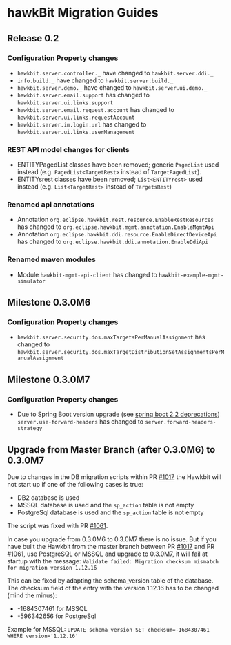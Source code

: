 # hawkBit Migration Guides

## Release 0.2

### Configuration Property changes

- `hawkbit.server.controller._` have changed to `hawkbit.server.ddi._`
- `info.build._` have changed to `hawkbit.server.build._`
- `hawkbit.server.demo._` have changed to `hawkbit.server.ui.demo._`
- `hawkbit.server.email.support` has changed to `hawkbit.server.ui.links.support`
- `hawkbit.server.email.request.account` has changed to `hawkbit.server.ui.links.requestAccount`
- `hawkbit.server.im.login.url` has changed to `hawkbit.server.ui.links.userManagement`

### REST API model changes for clients

- ENTITYPagedList classes have been removed; generic `PagedList` used instead (e.g. `PagedList<TargetRest>` instead of `TargetPagedList`).
- ENTITYsrest classes have been removed; `List<ENTITYrest>` used instead (e.g. `List<TargetRest>` instead of `TargetsRest`)

### Renamed api annotations

- Annotation `org.eclipse.hawkbit.rest.resource.EnableRestResources` has changed to `org.eclipse.hawkbit.mgmt.annotation.EnableMgmtApi`
- Annotation `org.eclipse.hawkbit.ddi.resource.EnableDirectDeviceApi` has changed to `org.eclipse.hawkbit.ddi.annotation.EnableDdiApi`

### Renamed maven modules

- Module `hawkbit-mgmt-api-client` has changed to `hawkbit-example-mgmt-simulator`

## Milestone 0.3.0M6

### Configuration Property changes

- `hawkbit.server.security.dos.maxTargetsPerManualAssignment` has changed to `hawkbit.server.security.dos.maxTargetDistributionSetAssignmentsPerManualAssignment`

## Milestone 0.3.0M7

### Configuration Property changes

- Due to Spring Boot version upgrade (see [spring boot 2.2 deprecations](https://github.com/spring-projects/spring-boot/wiki/Spring-Boot-2.2-Release-Notes#deprecations-in-spring-boot-22)) `server.use-forward-headers` has changed to `server.forward-headers-strategy`

## Upgrade from Master Branch (after 0.3.0M6) to 0.3.0M7

Due to changes in the DB migration scripts within PR [#1017](https://github.com/eclipse-hawkbit/hawkbit/pull/1017) the Hawkbit will not start up if one of the following cases is true:

- DB2 database is used
- MSSQL database is used and the `sp_action` table is not empty
- PostgreSql database is used and the `sp_action` table is not empty

The script was fixed with PR [#1061](https://github.com/eclipse-hawkbit/hawkbit/pull/1061).

In case you upgrade from 0.3.0M6 to 0.3.0M7 there is no issue. But if you have built the Hawkbit from the master branch between PR [#1017](https://github.com/eclipse-hawkbit/hawkbit/pull/1017) and PR [#1061](https://github.com/eclipse-hawkbit/hawkbit/pull/1061), use PostgreSQL or MSSQL and upgrade to 0.3.0M7, it will fail at startup with the message: `Validate failed: Migration checksum mismatch for migration version 1.12.16`

This can be fixed by adapting the schema_version table of the database. The checksum field of the entry with the version 1.12.16 has to be changed (mind the minus):

- -1684307461 for MSSQL
- -596342656 for PostgreSql

Example for MSSQL: `UPDATE schema_version SET checksum=-1684307461 WHERE version='1.12.16'`
